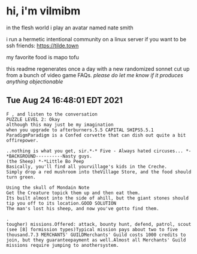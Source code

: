 # hi, i'm vilmibm

in the flesh world i play an avatar named nate smith

i run a hermetic intentional community on a linux server if you want to be ssh friends: https://tilde.town

my favorite food is mapo tofu

this readme regenerates once a day with a new randomized sonnet cut up from a bunch of video game FAQs.
_please do let me know if it produces anything objectionable_

## Tue Aug 24 16:48:01 EDT 2021

    F , and listen to the conversation
    PUZZLE LEVEL 2: Okay
    although this may just be my imagination
    when you upgrade to afterburners.5.5 CAPITAL SHIPS5.5.1 ParadigmParadigm is a Confed corvette that can dish out quite a bit offirepower.
    
    ..nothing is what you get, sir.*-* Five - Always hated circuses... *-*BACKGROUND----------Nasty guys.
    (the Sheep) *-*Little Bo Peep
    Basically, you'll find all yourvillage's kids in the Creche.
    Simply drop a red mushroom into theVillage Store, and the food should turn green.
    
    Using the skull of Mondain Note
    Get the Creature topick them up and then eat them.
    Its built almost into the side of ahill, but the giant stones should tip you off to its location.GOOD SOLUTION
    The man's lost his sheep, and now you've gotto find them.
    
    .
    tougher) missions.Offered: attack, bounty hunt, defend, patrol, scout (see [8] formission types)Typical mission pays about two to five thousand.7.3 MERCHANTS' GUILDMerchants' Guild costs 1000 credits to join, but they guaranteepayment as well.Almost all Merchants' Guild missions require jumping to anothersystem.
